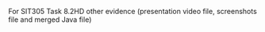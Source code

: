 For SIT305 Task 8.2HD other evidence (presentation video file, screenshots file and merged Java file)
